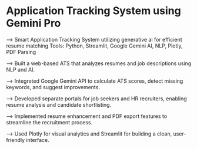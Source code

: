 # Application Tracking System using Gemini Pro

--> Smart Application Tracking System utilizing generative ai for efficient resume matching
Tools: Python, Streamlit, Google Gemini AI, NLP, Plotly, PDF Parsing

--> Built a web-based ATS that analyzes resumes and job descriptions using NLP and AI.

--> Integrated Google Gemini API to calculate ATS scores, detect missing keywords, and suggest improvements.

--> Developed separate portals for job seekers and HR recruiters, enabling resume analysis and candidate shortlisting.

--> Implemented resume enhancement and PDF export features to streamline the recruitment process.

--> Used Plotly for visual analytics and Streamlit for building a clean, user-friendly interface.
